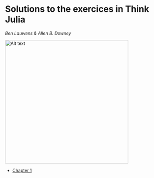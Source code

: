 # Solutions to the exercices in Think Julia
*Ben Lauwens & Allen B. Downey*

[<img src="https://learning.oreilly.com/library/cover/9781492045021/250w/" alt="Alt text" width="400"/>](https://benlauwens.github.io/ThinkJulia.jl/latest/book.html)

* [Chapter 1](https://github.com/j-user365/Think_Julia_solutions/blob/main/Solutions/Chapter1.jl)
